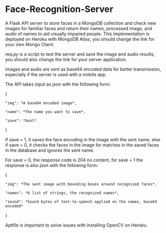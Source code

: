 # Face-Recognition-Server

A Flask API server to store faces in a MongoDB collection and check new images for familiar faces and return their names, processed image, and audio of names to aid visually impaired people. 
This implementation is deployed on Heroku with MongoDB Atlas, you should change the link for your own Mongo Client.

req.py is a script to test the server and save the image and audio results, you should also change the link for your server application.

Images and audio are sent as base64 encoded data for better transmission, especially if the server is used with a mobile app.

The API takes input as json with the following form:

  {
  
    "img": *A base64 encoded image*,
    
    "name": *The name you want to save*,
    
    "save": *bool*
    
  }
  
If save = 1, it saves the face encoding in the image with the sent name, else if save = 0, it checks the faces in the image for matches in the saved faces in the database and ignores the sent name.

For save = 0, the response code is 204 no content, for save = 1 the response is also json with the following form:

  {
  
    "img": *The sent image with bounding boxes around recognized faces*,
    
    "names": *A list of strings, the recognized names*,
    
    "sound": *Sound bytes of text-to-speech applied on the names, base64 encoded*
    
   }
   
Aptfile is important to solve issues with installing OpenCV on Heroku.
